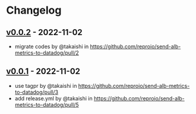 # Changelog

## [v0.0.2](https://github.com/reproio/send-alb-metrics-to-datadog/compare/v0.0.1...v0.0.2) - 2022-11-02
- migrate codes by @takaishi in https://github.com/reproio/send-alb-metrics-to-datadog/pull/2

## [v0.0.1](https://github.com/reproio/send-alb-metrics-to-datadog/commits/v0.0.1) - 2022-11-02
- use tagpr by @takaishi in https://github.com/reproio/send-alb-metrics-to-datadog/pull/3
- add release.yml by @takaishi in https://github.com/reproio/send-alb-metrics-to-datadog/pull/5
